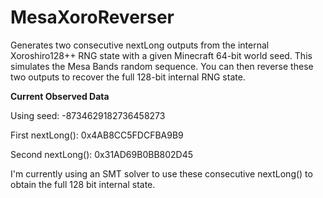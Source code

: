 # MesaXoroReverser
Generates two consecutive nextLong outputs from the internal Xoroshiro128++ RNG state with a given Minecraft 64-bit world seed. This simulates the Mesa Bands random sequence. You can then reverse these two outputs to recover the full 128-bit internal RNG state.


**Current Observed Data**

Using seed: -8734629182736458273

First nextLong(): 0x4AB8CC5FDCFBA9B9

Second nextLong(): 0x31AD69B0BB802D45

I'm currently using an SMT solver to use these consecutive nextLong() to obtain the full 128 bit internal state.
